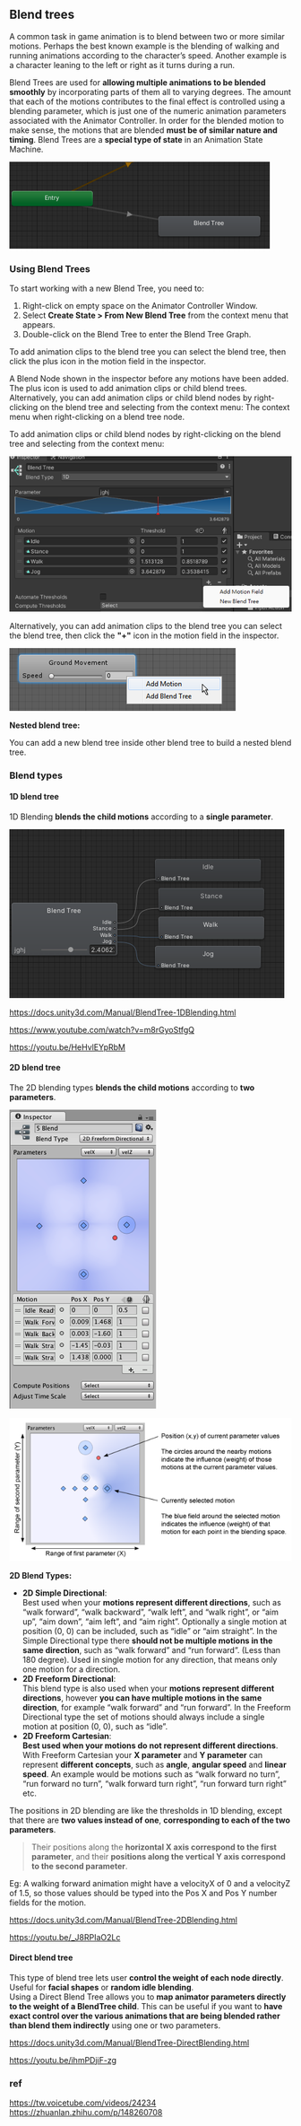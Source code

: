 ## Blend trees
A common task in game animation is to blend between two or more similar motions. Perhaps the best known example is the blending of walking and running animations according to the character’s speed. Another example is a character leaning to the left or right as it turns during a run.

Blend Trees are used for **allowing multiple animations to be blended smoothly** by incorporating parts of them all to varying degrees. The amount that each of the motions contributes to the final effect is controlled using a blending parameter, which is just one of the numeric animation parameters associated with the Animator Controller. In order for the blended motion to make sense, the motions that are blended **must be of similar nature and timing**. Blend Trees are a **special type of state** in an Animation State Machine.


![](./img/blendTree.png)
### Using Blend Trees
To start working with a new Blend Tree, you need to:

1. Right-click on empty space on the Animator Controller Window.
2. Select **Create State > From New Blend Tree** from the context menu that appears.
3. Double-click on the Blend Tree to enter the Blend Tree Graph.

To add animation clips to the blend tree you can select the blend tree, then click the plus icon in the motion field in the inspector.

A Blend Node shown in the inspector before any motions have been added. The plus icon is used to add animation clips or child blend trees.
Alternatively, you can add animation clips or child blend nodes by right-clicking on the blend tree and selecting from the context menu:
The context menu when right-clicking on a blend tree node.


To add animation clips or child blend nodes by right-clicking on the blend tree and selecting from the context menu: 

![](./img/MecanimBlendTreeInitial.png)

Alternatively, you can add animation clips to the blend tree you can select the blend tree, then click the **"+"** icon in the motion field in the inspector.

![](./img/AnimatorBlendTreeContextMenu.png)


**Nested blend tree:**

You can add a new blend tree inside other blend tree to build a nested blend tree.

### Blend types

#### 1D blend tree
1D Blending **blends the child motions** according to a **single parameter**.


![](./img/1dblend.png)


https://docs.unity3d.com/Manual/BlendTree-1DBlending.html

https://www.youtube.com/watch?v=m8rGyoStfgQ

https://youtu.be/HeHvlEYpRbM


#### 2D blend tree
The 2D blending types **blends the child motions** according to **two parameters**.

![](./img/2dblend.png)

![](./img/MecanimBlendTree2DDiagram.png)

**2D Blend Types:**
- **2D Simple Directional**: \
  Best used when your **motions represent different directions**, such as “walk forward”, “walk backward”, “walk left”, and “walk right”, or “aim up”, “aim down”, “aim left”, and “aim right”. Optionally a single motion at position (0, 0) can be included, such as “idle” or “aim straight”. In the Simple Directional type there **should not be multiple motions in the same direction**, such as “walk forward” and “run forward”. (Less than 180 degree). Used in single motion for any direction, that means only one motion for a direction.
- **2D Freeform Directional**: \
  This blend type is also used when your **motions represent different directions**, however **you can have multiple motions in the same direction**, for example “walk forward” and “run forward”. In the Freeform Directional type the set of motions should always include a single motion at position (0, 0), such as “idle”.
- **2D Freeform Cartesian**: \
  **Best used when your motions do not represent different directions**. With Freeform Cartesian your **X parameter** and **Y parameter** can represent **different concepts**, such as **angle**, **angular speed** and **linear speed**. An example would be motions such as “walk forward no turn”, “run forward no turn”, “walk forward turn right”, “run forward turn right” etc.


The positions in 2D blending are like the thresholds in 1D blending, except that there are **two values instead of one**, **corresponding to each of the two parameters**.

> Their positions along the **horizontal X axis correspond to the first parameter**, and their **positions along the vertical Y axis correspond to the second parameter**.


Eg:
A walking forward animation might have a velocityX of 0 and a velocityZ of 1.5, so those values should be typed into the Pos X and Pos Y number fields for the motion.



https://docs.unity3d.com/Manual/BlendTree-2DBlending.html

https://youtu.be/_J8RPIaO2Lc

#### Direct blend tree
This type of blend tree lets user **control the weight of each node directly**. Useful for **facial shapes** or **random idle blending**. \
Using a Direct Blend Tree allows you to **map animator parameters directly to the weight of a BlendTree child**. This can be useful if you want to **have exact control over the various animations that are being blended rather than blend them indirectly** using one or two parameters.

https://docs.unity3d.com/Manual/BlendTree-DirectBlending.html

https://youtu.be/ihmPDjiF-zg

### ref 
https://tw.voicetube.com/videos/24234 \
https://zhuanlan.zhihu.com/p/148260708

